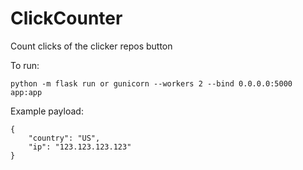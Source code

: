 # ClickCounter

Count clicks of the clicker repos button

To run:

```
python -m flask run or gunicorn --workers 2 --bind 0.0.0.0:5000  app:app
```

Example payload:

```
{
    "country": "US",
    "ip": "123.123.123.123"
}
```
